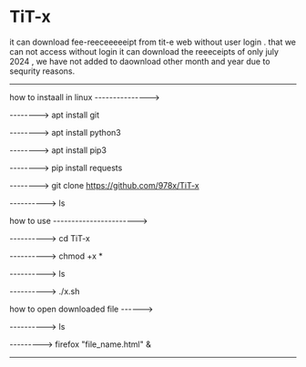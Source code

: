 # TiT-x
it can download fee-reeceeeeeipt from tit-e web without user login . that we can not access without login
it can download the reeeceipts of only july 2024 , we have not added to daownload other month and year due to sequrity reasons.

-------------------------------------------------------------------------

how to instaall in linux --------------->

--------> apt install git

--------> apt install python3

--------> apt install pip3

--------> pip install requests

--------> git clone https://github.com/978x/TiT-x

----------> ls


how to use ----------------------->

----------> cd TiT-x

----------> chmod +x *

----------> ls

----------> ./x.sh

how to open downloaded file ------>

----------> ls

---------> firefox "file_name.html" &

------------------------------------------------------------------------------
